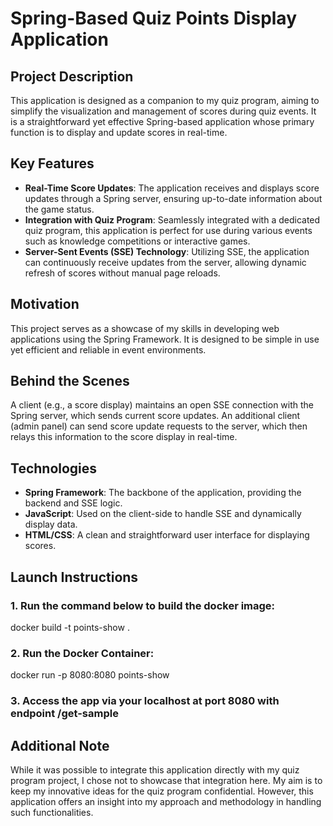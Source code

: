 # Spring-Based Quiz Points Display Application

## Project Description

This application is designed as a companion to my quiz program, aiming to simplify the visualization and management of scores during quiz events. It is a straightforward yet effective Spring-based application whose primary function is to display and update scores in real-time.

## Key Features

- **Real-Time Score Updates**: The application receives and displays score updates through a Spring server, ensuring up-to-date information about the game status.
- **Integration with Quiz Program**: Seamlessly integrated with a dedicated quiz program, this application is perfect for use during various events such as knowledge competitions or interactive games.
- **Server-Sent Events (SSE) Technology**: Utilizing SSE, the application can continuously receive updates from the server, allowing dynamic refresh of scores without manual page reloads.

## Motivation

This project serves as a showcase of my skills in developing web applications using the Spring Framework. It is designed to be simple in use yet efficient and reliable in event environments.

## Behind the Scenes

A client (e.g., a score display) maintains an open SSE connection with the Spring server, which sends current score updates. An additional client (admin panel) can send score update requests to the server, which then relays this information to the score display in real-time.

## Technologies

- **Spring Framework**: The backbone of the application, providing the backend and SSE logic.
- **JavaScript**: Used on the client-side to handle SSE and dynamically display data.
- **HTML/CSS**: A clean and straightforward user interface for displaying scores.

## Launch Instructions

### 1. Run the command below to build the docker image:
docker build -t points-show .

### 2. Run the Docker Container:
docker run -p 8080:8080 points-show

### 3. Access the app via your localhost at port 8080 with endpoint /get-sample

## Additional Note

While it was possible to integrate this application directly with my quiz program project, I chose not to showcase that integration here. My aim is to keep my innovative ideas for the quiz program confidential. However, this application offers an insight into my approach and methodology in handling such functionalities.
